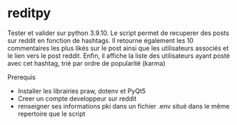 # reditpy

Tester et valider sur python 3.9.10. 
Le script permet de recuperer des posts sur reddit en fonction de hashtags. Il retourne également les 10 commentaires les plus likés sur le post ainsi que les utilisateurs associés et le lien vers le post reddit. 
Enfin, il affiche la liste des utilisateurs ayant posté avec cet hashtag, trié par ordre de popularité (karma)

Prerequis 
 - Installer les librairies praw, dotenv et  PyQt5
 - Creer un compte developpeur sur reddit
 - renseigner ses informations pki dans un fichier .env situé dans le même repertoire que le script

